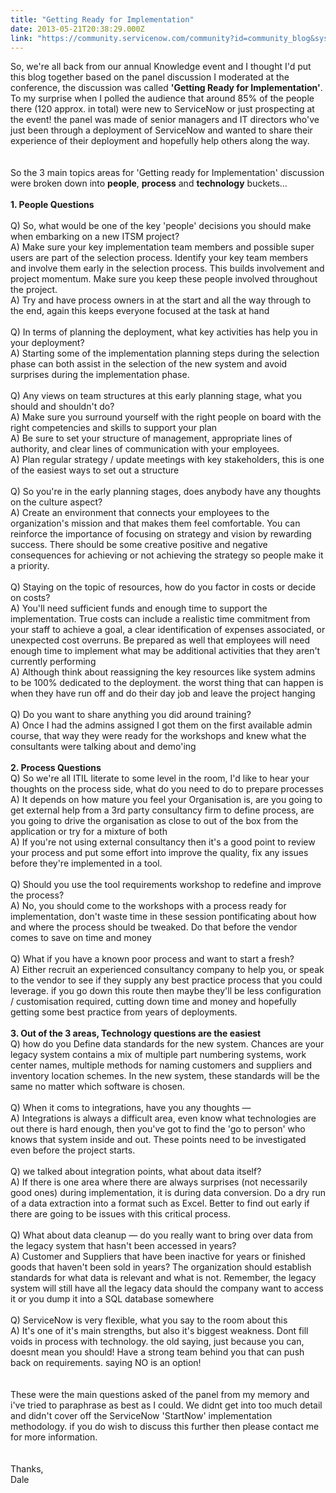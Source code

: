 ```yaml
---
title: "Getting Ready for Implementation"
date: 2013-05-21T20:38:29.000Z
link: "https://community.servicenow.com/community?id=community_blog&sys_id=5fbd6ea9dbd0dbc01dcaf3231f961958"
---
```

<p>So, we're all back from our annual Knowledge event and I thought I'd put this blog together based on the panel discussion I moderated at the conference, the discussion was called <b>'Getting Ready for Implementation'</b>. To my surprise when I polled the audience that around 85% of the people there (120 approx. in total) were new to ServiceNow or just prospecting at the event! the panel was made of senior managers and IT directors who've just been through a deployment of ServiceNow and wanted to share their experience of their deployment and hopefully help others along the way. <br /><br /><br />So the 3 main topics areas for 'Getting ready for Implementation' discussion were broken down into <b>people</b>, <b>process</b> and <b>technology</b> buckets...<br /><br /> <b>1. People Questions</b><br /><br />Q) So, what would be one of the key 'people' decisions you should make when embarking on a new ITSM project?<br />A) Make sure your key implementation team members and possible super users are part of the selection process. Identify your key team members and involve them early in the selection process. This builds involvement and project momentum. Make sure you keep these people involved throughout the project. <br />A) Try and have process owners in at the start and all the way through to the end, again this keeps everyone focused at the task at hand<br /><br />Q) In terms of planning the deployment, what key activities has help you in your deployment?<br />A) Starting some of the implementation planning steps during the selection phase can both assist in the selection of the new system and avoid surprises during the implementation phase.<br /><br />Q) Any views on team structures at this early planning stage, what you should and shouldn't do?<br />A) Make sure you surround yourself with the right people on board with the right competencies and skills to support your plan<br />A) Be sure to set your structure of management, appropriate lines of authority, and clear lines of communication with your employees. <br />A) Plan regular strategy / update meetings with key stakeholders, this is one of the easiest ways to set out a structure<br /><br />Q) So you're in the early planning stages, does anybody have any thoughts on the culture aspect?<br />A) Create an environment that connects your employees to the organization's mission and that makes them feel comfortable. You can reinforce the importance of focusing on strategy and vision by rewarding success. There should be some creative positive and negative consequences for achieving or not achieving the strategy so people make it a priority.<br /><br />Q) Staying on the topic of resources, how do you factor in costs or decide on costs?<br />A) You'll need sufficient funds and enough time to support the implementation. True costs can include a realistic time commitment from your staff to achieve a goal, a clear identification of expenses associated, or unexpected cost overruns. Be prepared as well that employees will need enough time to implement what may be additional activities that they aren't currently performing<br />A) Although think about reassigning the key resources like system admins to be 100% dedicated to the deployment. the worst thing that can happen is when they have run off and do their day job and leave the project hanging<br /><br />Q) Do you want to share anything you did around training?<br />A) Once I had the admins assigned I got them on the first available admin course, that way they were ready for the workshops and knew what the consultants were talking about and demo'ing<br /><br /><b>2. Process Questions</b><br />Q) So we're all ITIL literate to some level in the room, I'd like to hear your thoughts on the process side, what do you need to do to prepare processes<br />A) It depends on how mature you feel your Organisation is, are you going to get external help from a 3rd party consultancy firm to define process, are you going to drive the organisation as close to out of the box from the application or try for a mixture of both<br />A) If you're not using external consultancy then it's a good point to review your process and put some effort into improve the quality, fix any issues before they're implemented in a tool. <br /><br />Q) Should you use the tool requirements workshop to redefine and improve the process?<br />A) No, you should come to the workshops with a process ready for implementation, don't waste time in these session pontificating about how and where the process should be tweaked. Do that before the vendor comes to save on time and money<br /><br />Q) What if you have a known poor process and want to start a fresh?<br />A) Either recruit an experienced consultancy company to help you, or speak to the vendor to see if they supply any best practice process that you could leverage. if you go down this route then maybe they'll be less configuration / customisation required, cutting down time and money and hopefully getting some best practice from years of deployments.<br /><br /><b>3. Out of the 3 areas, Technology questions are the easiest</b><br />Q) how do you Define data standards for the new system. Chances are your legacy system contains a mix of multiple part numbering systems, work center names, multiple methods for naming customers and suppliers and inventory location schemes. In the new system, these standards will be the same no matter which software is chosen.<br /><br />Q) When it coms to integrations, have you any thoughts —<br />A) Integrations is always a difficult area, even know what technologies are out there is hard enough, then you've got to find the 'go to person' who knows that system inside and out. These points need to be investigated even before the project starts.<br /> <br />Q) we talked about integration points, what about data itself?<br />A) If there is one area where there are always surprises (not necessarily good ones) during implementation, it is during data conversion. Do a dry run of a data extraction into a format such as Excel. Better to find out early if there are going to be issues with this critical process.<br /><br />Q) What about data cleanup — do you really want to bring over data from the legacy system that hasn't been accessed in years? <br />A) Customer and Suppliers that have been inactive for years or finished goods that haven't been sold in years? The organization should establish standards for what data is relevant and what is not. Remember, the legacy system will still have all the legacy data should the company want to access it or you dump it into a SQL database somewhere<br /><br />Q) ServiceNow is very flexible, what you say to the room about this<br />A) It's one of it's main strengths, but also it's biggest weakness. Dont fill voids in process with technology. the old saying, just because you can, doesnt mean you should! Have a strong team behind you that can push back on requirements. saying NO is an option!<br /><br /><br />These were the main questions asked of the panel from my memory and i've tried to paraphrase as best as I could. We didnt get into too much detail and didn't cover off the ServiceNow 'StartNow' implementation methodology. if you do wish to discuss this further then please contact me for more information.<br /><br /><br />Thanks,<br />Dale</p>